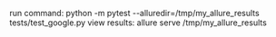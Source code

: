 run command:
 python -m pytest --alluredir=/tmp/my_allure_results tests/test_google.py
view results: 
allure serve /tmp/my_allure_results
